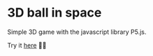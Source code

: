# 3D ball in space

Simple 3D game with the javascript library P5.js.

Try it [here](https://tjolr.github.io/3Dball.github.io/) 🙌🏻 
